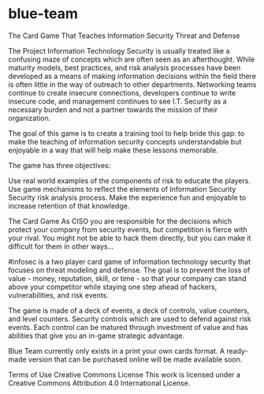 # blue-team
The Card Game That Teaches Information Security Threat and Defense

The Project
Information Technology Security is usually treated like a confusing maze of concepts which are often seen as an afterthought. While maturity models, best practices, and risk analysis processes have been developed as a means of making information decisions within the field there is often little in the way of outreach to other departments. Networking teams continue to create insecure connections, developers continue to write insecure code, and management continues to see I.T. Security as a necessary burden and not a partner towards the mission of their organization.

The goal of this game is to create a training tool to help bride this gap: to make the teaching of information security concepts understandable but enjoyable in a way that will help make these lessons memorable.

The game has three objectives:

Use real world examples of the components of risk to educate the players.
Use game mechanisms to reflect the elements of Information Security Security risk analysis process.
Make the experience fun and enjoyable to increase retention of that knowledge.

The Card Game
As CISO you are responsible for the decisions which protect your company from security events, but competition is fierce with your rival. You might not be able to hack them directly, but you can make it difficult for them in other ways...

#infosec is a two player card game of information technology security that focuses on threat modeling and defense. The goal is to prevent the loss of value - money, reputation, skill, or time - so that your company can stand above your competitor while staying one step ahead of hackers, vulnerabilities, and risk events.

The game is made of a deck of events, a deck of controls, value counters, and level counters. Security controls which are used to defend against risk events. Each control can be matured through investment of value and has abilities that give you an in-game strategic advantage.

Blue Team currently only exists in a print your own cards format. A ready-made version that can be purchased online will be made available soon.

Terms of Use
Creative Commons License
This work is licensed under a Creative Commons Attribution 4.0 International License. 
